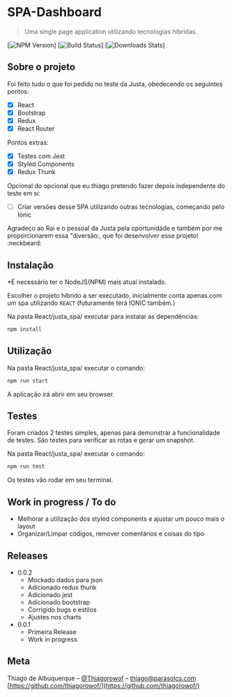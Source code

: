 # SPA-Dashboard
> Uma single page application utilizando tecnologias híbridas.

[![NPM Version][npm-image]]
[![Build Status][travis-image]]
[![Downloads Stats][npm-downloads]]

## Sobre o projeto

Foi feito tudo o que foi pedido no teste da Justa, obedecendo os seguintes pontos:

- [x] React
- [x] Bootstrap
- [x] Redux
- [x] React Router

Pontos extras:

- [x] Testes com Jest
- [x] Styled Components
- [x] Redux Thunk

Opcional do opcional que eu thiago pretendo fazer depois independente do teste em si:
- [ ] Criar versões desse SPA utilizando outras tecnologias, começando pelo Ionic


Agradeço ao Rai e o pessoal da Justa pela oportunidade e também por me proporcionarem essa "diversão:, que foi desenvolver esse projeto! :neckbeard:

## Instalação

*É necessário ter o NodeJS(NPM) mais atual instalado.

Escolher o projeto híbrido a ser executado, inicialmente conta apenas com um spa utilizando `REACT` (futuramente terá IONIC também.)

Na pasta React/justa_spa/ executar para instalar as dependências:
```sh
npm install
```

## Utilização

Na pasta React/justa_spa/ executar o comando:
```sh
npm run start
```
A aplicação irá abrir em seu browser.

## Testes

Foram criados 2 testes simples, apenas para demonstrar a funcionalidade de testes.
São testes para verificar as rotas e gerar um snapshot.

Na pasta React/justa_spa/ executar o comando:
```sh
npm run test
```
Os testes vão rodar em seu terminal.


## Work in progress / To do

* Melhorar a utilização dos styled components e ajustar um pouco mais o layout
* Organizar/Limpar códigos, remover comentários e coisas do tipo

## Releases

* 0.0.2
    * Mockado dados para json
    * Adicionado redux thunk
    * Adicionado jest
    * Adicionado bootstrap
    * Corrigido bugs e estilos
    * Ajustes nos charts
* 0.0.1
    * Primeira Release
    * Work in progress

## Meta

Thiago de Albuquerque – [@Thiagorowof](https://twitter.com/Thiagorowof) – thiago@parasolcs.com
[https://github.com/thiagorowof/](https://github.com/thiagorowof/)


[npm-image]: https://img.shields.io/npm/v/datadog-metrics.svg?style=flat-square
[npm-downloads]: https://img.shields.io/npm/dm/datadog-metrics.svg?style=flat-square
[travis-image]: https://img.shields.io/travis/dbader/node-datadog-metrics/master.svg?style=flat-square
